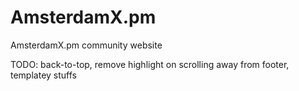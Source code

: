 AmsterdamX.pm
=============

AmsterdamX.pm community website

TODO: back-to-top, remove highlight on scrolling away from footer, templatey stuffs
